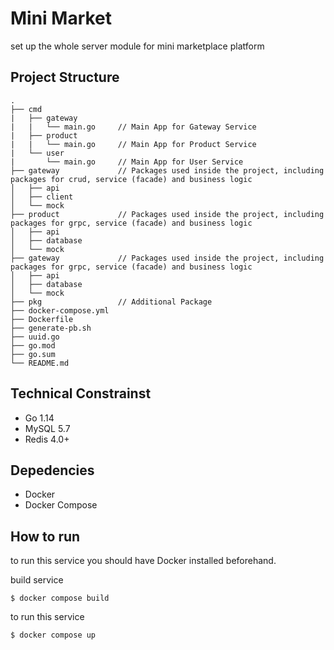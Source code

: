 # Mini Market

set up the whole server module for mini marketplace platform

## Project Structure
```
.
├── cmd
|   ├── gateway
|   |   └── main.go     // Main App for Gateway Service
|   ├── product
|   |   └── main.go     // Main App for Product Service
|   └── user
|       └── main.go     // Main App for User Service
├── gateway             // Packages used inside the project, including packages for crud, service (facade) and business logic
│   ├── api
│   ├── client       
│   └── mock   
├── product             // Packages used inside the project, including packages for grpc, service (facade) and business logic
│   ├── api
│   ├── database       
│   └── mock
├── gateway             // Packages used inside the project, including packages for grpc, service (facade) and business logic
│   ├── api
│   ├── database       
│   └── mock              
├── pkg                 // Additional Package            
├── docker-compose.yml
├── Dockerfile
├── generate-pb.sh
├── uuid.go
├── go.mod
├── go.sum
└── README.md
```


## Technical Constrainst
* Go 1.14
* MySQL 5.7
* Redis 4.0+

## Depedencies
* Docker
* Docker Compose

## How to run
to run this service you should have Docker installed beforehand. 

build service
```sh-session
$ docker compose build
```

to run this service
```sh-session
$ docker compose up
```